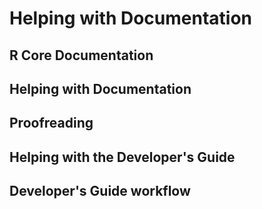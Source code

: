 # Helping with Documentation

## R Core Documentation

## Helping with Documentation

## Proofreading

## Helping with the Developer's Guide

## Developer's Guide workflow
